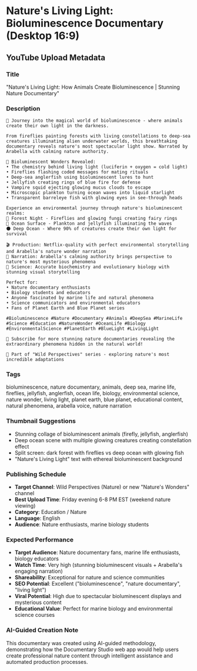 # Nature's Living Light: Bioluminescence Documentary (Desktop 16:9)

## YouTube Upload Metadata

### **Title**
"Nature's Living Light: How Animals Create Bioluminescence | Stunning Nature Documentary"

### **Description**
```
🌟 Journey into the magical world of bioluminescence - where animals create their own light in the darkness.

From fireflies painting forests with living constellations to deep-sea creatures illuminating alien underwater worlds, this breathtaking documentary reveals nature's most spectacular light show. Narrated by Arabella with calming nature authority.

🌟 Bioluminescent Wonders Revealed:
• The chemistry behind living light (luciferin + oxygen = cold light)
• Fireflies flashing coded messages for mating rituals
• Deep-sea anglerfish using bioluminescent lures to hunt
• Jellyfish creating rings of blue fire for defense
• Vampire squid ejecting glowing mucus clouds to escape
• Microscopic plankton turning ocean waves into liquid starlight
• Transparent barreleye fish with glowing eyes in see-through heads

Experience an environmental journey through nature's bioluminescent realms:
🌙 Forest Night - Fireflies and glowing fungi creating fairy rings
🌊 Ocean Surface - Plankton and jellyfish illuminating the waves
🌑 Deep Ocean - Where 90% of creatures create their own light for survival

🎬 Production: Netflix-quality with perfect environmental storytelling and Arabella's nature wonder narration
🎤 Narration: Arabella's calming authority brings perspective to nature's most mysterious phenomena
🔬 Science: Accurate biochemistry and evolutionary biology with stunning visual storytelling

Perfect for:
• Nature documentary enthusiasts
• Biology students and educators
• Anyone fascinated by marine life and natural phenomena
• Science communicators and environmental educators
• Fans of Planet Earth and Blue Planet series

#Bioluminescence #Nature #Documentary #Animals #DeepSea #MarineLife #Science #Education #NatureWonder #OceanLife #Biology #EnvironmentalScience #PlanetEarth #BlueLight #LivingLight

🌟 Subscribe for more stunning nature documentaries revealing the extraordinary phenomena hidden in the natural world!

🔗 Part of "Wild Perspectives" series - exploring nature's most incredible adaptations
```

### **Tags**
bioluminescence, nature documentary, animals, deep sea, marine life, fireflies, jellyfish, anglerfish, ocean life, biology, environmental science, nature wonder, living light, planet earth, blue planet, educational content, natural phenomena, arabella voice, nature narration

### **Thumbnail Suggestions**
- Stunning collage of bioluminescent animals (firefly, jellyfish, anglerfish)
- Deep ocean scene with multiple glowing creatures creating constellation effect
- Split screen: dark forest with fireflies vs deep ocean with glowing fish
- "Nature's Living Light" text with ethereal bioluminescent background

### **Publishing Schedule**
- **Target Channel**: Wild Perspectives (Nature) or new "Nature's Wonders" channel
- **Best Upload Time**: Friday evening 6-8 PM EST (weekend nature viewing)
- **Category**: Education / Nature
- **Language**: English
- **Audience**: Nature enthusiasts, marine biology students

### **Expected Performance**
- **Target Audience**: Nature documentary fans, marine life enthusiasts, biology educators
- **Watch Time**: Very high (stunning bioluminescent visuals + Arabella's engaging narration)
- **Shareability**: Exceptional for nature and science communities
- **SEO Potential**: Excellent ("bioluminescence", "nature documentary", "living light")
- **Viral Potential**: High due to spectacular bioluminescent displays and mysterious content
- **Educational Value**: Perfect for marine biology and environmental science courses

### **AI-Guided Creation Note**
This documentary was created using AI-guided methodology, demonstrating how the Documentary Studio web app would help users create professional nature content through intelligent assistance and automated production processes.
